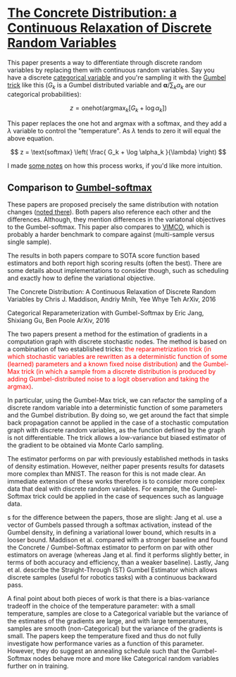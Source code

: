# [The Concrete Distribution: a Continuous Relaxation of Discrete Random Variables](https://arxiv.org/abs/1611.00712)

This paper presents a way to differentiate through discrete random variables by replacing them with continuous random variables. Say you have a discrete [categorical variable][cat] and you're sampling it with the [Gumbel trick][gumbel] like this ($G_k$ is a Gumbel distributed variable and $\mathbf{\alpha}/\sum_k \alpha_k$ are our categorical probabilities):

$$
z = \text{onehot} ({\text{argmax}}_k[G_k+\log \alpha_k])
$$

This paper replaces the one hot and argmax with a softmax, and they add a $\lambda$ variable to control the "temperature". As $\lambda$ tends to zero it will equal the above equation.

$$
z = \text{softmax} \left( \frac{  G_k + \log \alpha_k }{\lambda} \right)
$$

I made [some notes][nb] on how this process works, if you'd like more intuition.

Comparison to [Gumbel-softmax][gs]
--------------------------------------------

These papers are proposed precisely the same distribution with notation changes ([noted there][gs]). Both papers also reference each other and the differences. Although, they mention differences in the variatonal objectives to the Gumbel-softmax. This paper also compares to [VIMCO][], which is probably a harder benchmark to compare against (multi-sample versus single sample).

The results in both papers compare to SOTA score function based estimators and both report high scoring results (often the best). There are some details about implementations to consider though, such as scheduling and exactly how to define the variational objective.

[cat]: https://en.wikipedia.org/wiki/Categorical_distribution
[gumbel]: https://hips.seas.harvard.edu/blog/2013/04/06/the-gumbel-max-trick-for-discrete-distributions/
[gs]: http://www.shortscience.org/paper?bibtexKey=journals/corr/JangGP16
[nb]: https://gist.github.com/gujiuxiang/acf30fe639364aa97d9148cd50777b71
[vimco]: https://arxiv.org/abs/1602.06725

The Concrete Distribution: A Continuous Relaxation of Discrete Random Variables
by Chris J. Maddison, Andriy Mnih, Yee Whye Teh
ArXiv, 2016

Categorical Reparameterization with Gumbel-Softmax
by Eric Jang, Shixiang Gu, Ben Poole
ArXiv, 2016

The two papers present a method for the estimation of gradients in a computation graph with discrete stochastic nodes. The method is based on a combination of two established tricks: <font style="color:red">the reparametrization trick (in which stochastic variables are rewritten as a deterministic function of some (learned) parameters and a known fixed noise distribution)</font> and <font style="color:red">the Gumbel-Max trick (in which a sample from a discrete distribution is produced by adding Gumbel-distributed noise to a logit observation and taking the argmax)</font>.

In particular, using the Gumbel-Max trick, we can refactor the sampling of a discrete random variable into a deterministic function of some parameters and the Gumbel distribution. By doing so, we get around the fact that simple back propagation cannot be applied in the case of a stochastic computation graph with discrete random variables, as the function defined by the graph is not differentiable. The trick allows a low-variance but biased estimator of the gradient to be obtained via Monte Carlo sampling.


The estimator performs on par with previously established methods in tasks of density estimation. However, neither paper presents results for datasets more complex than MNIST. The reason for this is not made clear. An immediate extension of these works therefore is to consider more complex data that deal with discrete random variables. For example, the Gumbel-Softmax trick could be applied in the case of sequences such as language data.

s for the difference between the papers, those are slight: Jang et al. use a vector of Gumbels passed through a softmax activation, instead of the Gumbel density, in defining a variational lower bound, which results in a looser bound. Maddison et al. compared with a stronger baseline and found the Concrete / Gumbel-Softmax estimator to perform on par with other estimators on average (whereas Jang et al. find it performs slightly better, in terms of both accuracy and efficiency, than a weaker baseline). Lastly, Jang et al. describe the Straight-Through (ST) Gumbel Estimator which allows discrete samples (useful for robotics tasks) with a continuous backward pass.

A final point about both pieces of work is that there is a bias-variance tradeoff in the choice of the temperature parameter: with a small temperature, samples are close to a Categorical variable but the variance of the estimates of the gradients are large, and with large temperatures, samples are smooth (non-Categorical) but the variance of the gradients is small. The papers keep the temperature fixed and thus do not fully investigate how performance varies as a function of this parameter. However, they do suggest an annealing schedule such that the Gumbel-Softmax nodes behave more and more like Categorical random variables further on in training.
